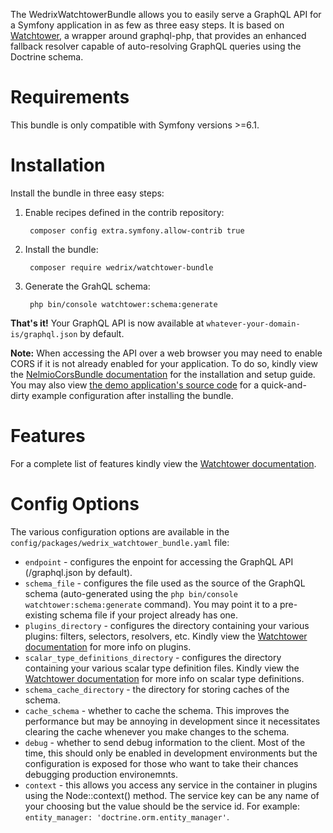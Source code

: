 The WedrixWatchtowerBundle allows you to easily serve a GraphQL API for a Symfony application in as few as three easy steps. It is based on [Watchtower](https://github.com/Wedrix/watchtower), a wrapper around graphql-php, that provides an enhanced fallback resolver capable of auto-resolving GraphQL queries using the Doctrine schema.

# Requirements

This bundle is only compatible with Symfony versions >=6.1.

# Installation

Install the bundle in three easy steps:

1. Enable recipes defined in the contrib repository:

        composer config extra.symfony.allow-contrib true

2. Install the bundle:

        composer require wedrix/watchtower-bundle

3. Generate the GrahQL schema:

        php bin/console watchtower:schema:generate

**That's it!** Your GraphQL API is now available at `whatever-your-domain-is/graphql.json` by default.  

**Note:** When accessing the API over a web browser you may need to enable CORS if it is not already enabled for your application. To do so, kindly view the [NelmioCorsBundle documentation](https://symfony.com/bundles/NelmioCorsBundle/current/index.html) for the installation and setup guide. You may also view [the demo application's source code](https://github.com/Wedrix/watchtower-symfony-demo-application/blob/main/config/packages/nelmio_cors.yaml) for a quick-and-dirty example configuration after installing the bundle.

# Features

For a complete list of features kindly view the [Watchtower documentation](https://github.com/Wedrix/watchtower#features).

# Config Options

The various configuration options are available in the `config/packages/wedrix_watchtower_bundle.yaml` file:

* `endpoint` - configures the enpoint for accessing the GraphQL API (/graphql.json by default).
* `schema_file` - configures the file used as the source of the GraphQL schema (auto-generated using the `php bin/console watchtower:schema:generate` command). You may point it to a pre-existing schema file if your project already has one.
* `plugins_directory` - configures the directory containing your various plugins: filters, selectors, resolvers, etc. Kindly view the [Watchtower documentation](https://github.com/Wedrix/watchtower#plugins) for more info on plugins.
* `scalar_type_definitions_directory` - configures the directory containing your various scalar type definition files. Kindly view the [Watchtower documentation](https://github.com/Wedrix/watchtower#scalar-type-definitions) for more info on scalar type definitions.
* `schema_cache_directory` - the directory for storing caches of the schema.
* `cache_schema` - whether to cache the schema. This improves the performance but may be annoying in development since it necessitates clearing the cache whenever you make changes to the schema.
* `debug` - whether to send debug information to the client. Most of the time, this should only be enabled in development environments but the configuration is exposed for those who want to take their chances debugging production environemnts.
* `context` - this allows you access any service in the container in plugins using the Node::context() method. The service key can be any name of your choosing but the value should be the service id. For example: `entity_manager: 'doctrine.orm.entity_manager'`.
